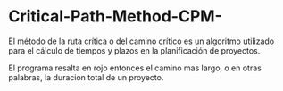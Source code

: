 # Critical-Path-Method-CPM-

El método de la ruta crítica o del camino crítico es un algoritmo utilizado para el cálculo de tiempos y plazos en la planificación de proyectos.

El programa resalta en rojo entonces el camino mas largo, o en otras palabras, la duracion total de un proyecto.
